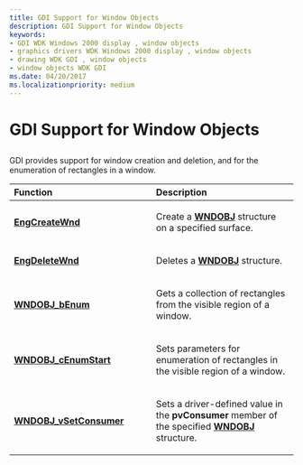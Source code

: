 ```yaml
---
title: GDI Support for Window Objects
description: GDI Support for Window Objects
keywords:
- GDI WDK Windows 2000 display , window objects
- graphics drivers WDK Windows 2000 display , window objects
- drawing WDK GDI , window objects
- window objects WDK GDI
ms.date: 04/20/2017
ms.localizationpriority: medium
---
```


# GDI Support for Window Objects


## <span id="ddk_gdi_support_for_window_objects_gg"></span><span id="DDK_GDI_SUPPORT_FOR_WINDOW_OBJECTS_GG"></span>


GDI provides support for window creation and deletion, and for the enumeration of rectangles in a window.

<table>
<colgroup>
<col width="50%" />
<col width="50%" />
</colgroup>
<thead>
<tr class="header">
<th align="left">Function</th>
<th align="left">Description</th>
</tr>
</thead>
<tbody>
<tr class="odd">
<td align="left"><p><a href="/windows/win32/api/winddi/nf-winddi-engcreatewnd" data-raw-source="[&lt;strong&gt;EngCreateWnd&lt;/strong&gt;](/windows/win32/api/winddi/nf-winddi-engcreatewnd)"><strong>EngCreateWnd</strong></a></p></td>
<td align="left"><p>Create a <a href="/windows/win32/api/winddi/ns-winddi-wndobj" data-raw-source="[&lt;strong&gt;WNDOBJ&lt;/strong&gt;](/windows/win32/api/winddi/ns-winddi-_wndobj)"><strong>WNDOBJ</strong></a> structure on a specified surface.</p></td>
</tr>
<tr class="even">
<td align="left"><p><a href="/windows/win32/api/winddi/nf-winddi-engdeletewnd" data-raw-source="[&lt;strong&gt;EngDeleteWnd&lt;/strong&gt;](/windows/win32/api/winddi/nf-winddi-engdeletewnd)"><strong>EngDeleteWnd</strong></a></p></td>
<td align="left"><p>Deletes a <a href="/windows/win32/api/winddi/ns-winddi-wndobj" data-raw-source="[&lt;strong&gt;WNDOBJ&lt;/strong&gt;](/windows/win32/api/winddi/ns-winddi-_wndobj)"><strong>WNDOBJ</strong></a> structure.</p></td>
</tr>
<tr class="odd">
<td align="left"><p><a href="/windows/win32/api/winddi/nf-winddi-wndobj_benum" data-raw-source="[&lt;strong&gt;WNDOBJ_bEnum&lt;/strong&gt;](/windows/win32/api/winddi/nf-winddi-wndobj_benum)"><strong>WNDOBJ_bEnum</strong></a></p></td>
<td align="left"><p>Gets a collection of rectangles from the visible region of a window.</p></td>
</tr>
<tr class="even">
<td align="left"><p><a href="/windows/win32/api/winddi/nf-winddi-wndobj_cenumstart" data-raw-source="[&lt;strong&gt;WNDOBJ_cEnumStart&lt;/strong&gt;](/windows/win32/api/winddi/nf-winddi-wndobj_cenumstart)"><strong>WNDOBJ_cEnumStart</strong></a></p></td>
<td align="left"><p>Sets parameters for enumeration of rectangles in the visible region of a window.</p></td>
</tr>
<tr class="odd">
<td align="left"><p><a href="/windows/win32/api/winddi/nf-winddi-wndobj_vsetconsumer" data-raw-source="[&lt;strong&gt;WNDOBJ_vSetConsumer&lt;/strong&gt;](/windows/win32/api/winddi/nf-winddi-wndobj_vsetconsumer)"><strong>WNDOBJ_vSetConsumer</strong></a></p></td>
<td align="left"><p>Sets a driver-defined value in the <strong>pvConsumer</strong> member of the specified <a href="/windows/win32/api/winddi/ns-winddi-wndobj" data-raw-source="[&lt;strong&gt;WNDOBJ&lt;/strong&gt;](/windows/win32/api/winddi/ns-winddi-_wndobj)"><strong>WNDOBJ</strong></a> structure.</p></td>
</tr>
</tbody>
</table>

 

